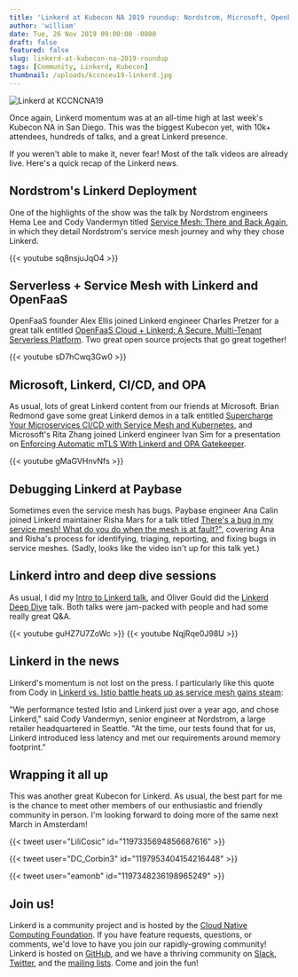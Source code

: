 ```yaml
---
title: 'Linkerd at Kubecon NA 2019 roundup: Nordstrom, Microsoft, OpenFaaS, PayBase, and lots of community!'
author: 'william'
date: Tue, 26 Nov 2019 09:00:00 -0800
draft: false
featured: false
slug: linkerd-at-kubecon-na-2019-roundup
tags: [Community, Linkerd, Kubecon]
thumbnail: /uploads/kccnceu19-linkerd.jpg
---
```


![Linkerd at KCCNCNA19](/uploads/kccncna19-linkerd.jpg)

Once again, Linkerd momentum was at an all-time high at last week's Kubecon NA
in San Diego. This was the biggest Kubecon yet, with 10k+ attendees, hundreds
of talks, and a great Linkerd presence.

If you weren't able to make it, never fear! Most of the talk videos are already
live. Here's a quick recap of the Linkerd news.

## Nordstrom's Linkerd Deployment

One of the highlights of the show was the talk by Nordstrom engineers Hema Lee
and Cody Vandermyn titled [Service Mesh: There and Back
Again](https://www.youtube.com/watch?v=sq8nsjuJqO4), in which they detail
Nordstrom's service mesh journey and why they chose Linkerd.

{{< youtube sq8nsjuJqO4 >}}

## Serverless + Service Mesh with Linkerd and OpenFaaS

OpenFaaS founder Alex Ellis joined Linkerd engineer Charles Pretzer for a great
talk entitled [OpenFaaS Cloud + Linkerd: A Secure, Multi-Tenant
Serverless Platform](https://www.youtube.com/watch?v=sD7hCwq3Gw0). Two great
open source projects that go great together!

{{< youtube sD7hCwq3Gw0 >}}

## Microsoft, Linkerd, CI/CD, and OPA

As usual, lots of great Linkerd content from our friends at Microsoft. Brian
Redmond gave some great Linkerd demos in a talk entitled [Supercharge Your
Microservices CI/CD with Service Mesh and
Kubernetes](https://www.youtube.com/watch?v=SMoaem3UBag), and Microsoft's Rita
Zhang joined Linkerd engineer Ivan Sim for a presentation on [Enforcing
Automatic mTLS With Linkerd and OPA
Gatekeeper](https://www.youtube.com/watch?v=gMaGVHnvNfs).

{{< youtube gMaGVHnvNfs >}}

## Debugging Linkerd at Paybase

Sometimes even the service mesh has bugs. Paybase engineer Ana Calin joined
Linkerd maintainer Risha Mars for a talk titled [There's a bug in my service
mesh! What do you do when the mesh is at
fault?"](https://kccncna19.sched.com/event/UaZB/theres-a-bug-in-my-service-mesh-what-do-you-do-when-the-mesh-is-at-fault-ana-calin-paybase-risha-mars-buoyant),
covering Ana and Risha's process for identifying, triaging, reporting, and
fixing bugs in service meshes. (Sadly, looks like the video isn't up for this
talk yet.)

## Linkerd intro and deep dive sessions

As usual, I did my [Intro to Linkerd
talk](https://www.youtube.com/watch?v=guHZ7U7ZoWc), and Oliver Gould did the
[Linkerd Deep Dive](https://www.youtube.com/watch?v=NqjRqe0J98U) talk. Both
talks were jam-packed with people and had some really great Q&A.

{{< youtube guHZ7U7ZoWc >}}
{{< youtube NqjRqe0J98U >}}

## Linkerd in the news

Linkerd's momentum is not lost on the press. I particularly like this quote
from Cody in [Linkerd vs. Istio battle heats up as service mesh gains
steam](https://searchitoperations.techtarget.com/news/252474376/Linkerd-vs-Istio-battle-heats-up-as-service-mesh-gains-steam):

"We performance tested Istio and Linkerd just over a year ago, and chose
Linkerd," said Cody Vandermyn, senior engineer at Nordstrom, a large retailer
headquartered in Seattle. "At the time, our tests found that for us, Linkerd
introduced less latency and met our requirements around memory footprint."

## Wrapping it all up

This was another great Kubecon for Linkerd. As usual, the best part for me is
the chance to meet other members of our enthusiastic and friendly community in
person. I'm looking forward to doing more of the same next March in Amsterdam!

{{< tweet user="LiliCosic" id="1197335694856687616" >}}

{{< tweet user="DC_Corbin3" id="1197953404154216448" >}}

{{< tweet user="eamonb" id="1197348236198965249" >}}

## Join us!

Linkerd is a community project and is hosted by the [Cloud Native Computing
Foundation](https://cncf.io). If you have feature requests, questions, or
comments, we'd love to have you join our rapidly-growing community! Linkerd is
hosted on [GitHub](https://github.com/linkerd/), and we have a thriving
community on [Slack](https://slack.linkerd.io),
[Twitter](https://twitter.com/linkerd), and the [mailing
lists](https://linkerd.io/2/get-involved/). Come and join the fun!
